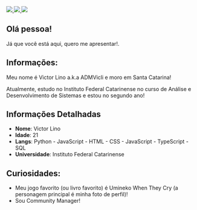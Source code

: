 <div>
    <a target='_blank' href="https://linkedin.com/in/victorblino">
        <img src="https://img.shields.io/badge/LinkedIn-0077B5?style=for-the-badge&logo=linkedin&logoColor=white">
    </a>
    <a target='_blank' href="https://twitter.com/victorbalino">
        <img src="https://img.shields.io/badge/Twitter-1DA1F2?style=for-the-badge&logo=twitter&logoColor=white">
    </a>
    <a target='_blank' href="https://instagram.com/victorblino">
        <img src="https://img.shields.io/badge/Instagram-E4405F?style=for-the-badge&logo=instagram&logoColor=white">
    </a>
</div>

## Olá pessoa!

Já que você está aqui, quero me apresentar!. 

## Informações:

Meu nome é Victor Lino a.k.a ADMVicli e moro em Santa Catarina! 

Atualmente, estudo no Instituto Federal Catarinense no curso de Análise e Desenvolvimento de Sistemas e estou no segundo ano!

## Informações Detalhadas

* **Nome**: Victor Lino
* **Idade**: 21
* **Langs**: Python - JavaScript - HTML - CSS - JavaScript - TypeScript - SQL 
* **Universidade**: Instituto Federal Catarinense

## Curiosidades:

* Meu jogo favorito (ou livro favorito) é Umineko When They Cry (a personagem principal é minha foto de perfil)!
* Sou Community Manager!
